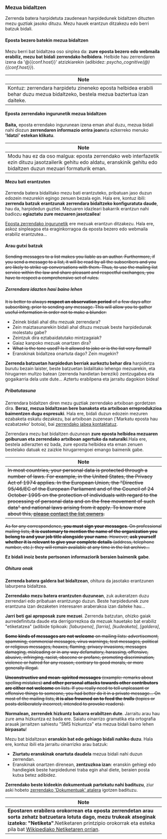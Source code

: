 ### <span id="sendmsg"></span>Mezua bidaltzen

Zerrenda batera harpidetuta zaudenean harpidedunek bidaltzen dituzten mezu guztiak jasoko dituzu. Mezu hauek erantzun ditzakezu edo berri batzuk bidali.

#### Eposta bezero batekin mezua bidaltzen

Mezu berri bat bidaltzea oso sinplea da: **zure eposta bezero edo webmaila erabiliz, mezu bat bidali zerrendako helbidera**. Helbide hau zerrendaren izena da '@{{conf.host}}' atzizkiarekin (adibidez: *psycho\_cognitive(@){{conf.host}}*).

| Note |
|------|
| Kontuz: zerrendara harpidetu zineneko eposta helbidea erabili behar duzu mezua bidaltzeko, bestela mezua baztertua izan daiteke. |

#### Eposta zerrendako ingurunetik mezua bidaltzen

**Baita,** eposta errendako ingurunean izena eman ahal duzu, mezua bidali nahi diozun **zerrendaren informazio orrira joan**eta ezkerreko menuko **'Idatzi' estekan klikatu**.

| Note |
|------|
| Modu hau ez da oso malgua: eposta zerrendako web interfazetik ezin dituzu jasotzailerik gehitu edo aldatu, eranskinik gehitu edo bidaltzen duzun mezuari formaturik eman. |

#### Mezu bati erantzuten

Zerrenda batera bidalitako mezu bati erantzuteko, pribatuan jaso duzun edozein mezurekin egingo zenuen bezala egin. Hala ere, kontuz ibili: **zerrenda batzuk erantzunak zerrendara bidaltzeko konfiguratuta daude**, hau da, harpidedun guztiei. Mezuaren idazleari bakarrik erantzun nahi badiozu **egiaztatu zure mezuaren jasotzailea**!

[Eposta zerrendako ingurunetik](#answeronline) ere mezuak erantzun ditzakezu. Hala ere, askoz sinpleagoa eta eraginkorragoa da eposta bezero edo webmaila erabiliz erantzutea...

#### <span id="rulesuser"></span>Arau gutxi batzuk

~~Sending messages to a list makes you liable as an author. Furthermore, if you send a message to a list, it will be read by all the subscribers and you are likely to strike up conversations with them. Thus, to use the mailing list service within the law and share pleasant and respectful exchanges, you have to respect a comprehensive set of rules.~~

##### Zerrendara idazten hasi baino lehen

~~It is better to always **respect an observation period** of a few days after subscribing, prior to sending any message. This will allow you to gather useful information in order not to make a blunder:~~

-   Zeinek bidali ahal ditu mezuak zerrendara?
-   Zein maiztasunarekin bidali ahal dituzu mezuak beste harpidedunak molestatu gabe?
-   Zeintzuk dira eztabaidatutako mintzagaiak?
-   Gaiaz kanpoko mezuak onartzen dira?
-   ~~What is the tone used? Is it allowed to joke or is the list very formal?~~
-   Eranskinak bidaltzea onartuta dago? Zein mugekin?

**Zerrenda batzuetan harpidedun berriak aurkeztu behar dira** harpidetza burutu bezain laister, beste batzuetan bidalitako lehengo mezuarekin, eta hirugarren multzo batean (zerrenda handietan bereziki) zentzugabea eta gogaikarria dela uste dute... Aztertu erabilpena eta jarraitu dagokion bidea!

##### Pribatutasuna

Zerrendara bidaltzen diren mezu guztiak zerrendako artxiboan gordetzen dira. **Beraz, mezua bidaltzean bere banaketa eta artxiboan erreprodukzioa baimentzen dugu espresuki**. Hala ere, bidali duzun edozein mezuren ezabaketa eskatu dezakezu, bai artxiboan zuzenean ('Markatu eposta hau ezabatzeko' botoia), bai [zerrendako jabea kontaktatuz](faquser.md#contactadmin).

Zerrendara mezu bat bidaltzen duzunean **zure eposta helbidea mezuaren goiburuan eta zerrendako artxiboan agertuko da naturalki**.Hala ere, bestela adierazten ez bada, zure eposta helbidea eta eman zenuen bestelako datuak ez zaizkie hirugarrengoei emango baimenik gabe.

| Note |
|------|
| ~~In most countries, your personal data is protected through a number of laws. For example, in the United States, the Privacy Act of 1974 applies. In the European Union, the "Directive 95/46/EC of the European Parliament and of the Council of 24 October 1995 on the protection of individuals with regard to the processing of personal data and on the free movement of such data" and national laws arising from it apply. To know more about this, [please contact the list owners](faquser.md#contactadmin).~~ |

~~As for any correspondence, **you must sign your messages**. On professional mailing lists, **it is customary to mention the name of the organization you belong to and your job title alongside your name**. However, **ask yourself whether it is relevant to give your complete details** (address, telephone number, etc.): they will remain available at any time in the list archive...~~

**Ez bidali inoiz beste pertsonen informaziorik beraien baimenik gabe**.

##### Ohitura onak

**Zerrenda batera galdera bat bidaltzean**, ohitura da jasotako erantzunen laburpena bidaltzea.

**Zerrendako mezu batera erantzuten duzunean**, zuk aukeratzen duzu zerrendari edo pribatuan erantzungo duzun. Beste harpidedunek zure erantzuna izan dezaketen interesaren araberakoa izan daiteke hau...

**Jarri beti gai aproposak zure mezuei**. Zerrenda batzutan, ohizko gaiak aurredefinituta daude eta derrigorrezkoa da mezuak hauetako bat erabiliz "etiketatzea" (adibide tipikoak: *\[laburpena\]*, *\[larria\]*, *\[kudeaketa\]*, *\[galdera\]*,

~~**Some kinds of messages are not welcome** on mailing lists: advertisement, spamming, commercial messages, virus warnings, test messages, political or religious messages, hoaxes, flaming, privacy invasions, messages damaging, misleading or in any way defamatory, harassing, offensive, abusive, infringing, racist, obscene or profane, promoting discrimination, violence or hatred for any reason, contrary to good morals, or more generally illegal.~~

~~**Unconstructive and mean-spirited messages** (example: remarks about spelling mistakes) **and other personal attacks towards other contributors are either not welcome** on lists. If you really need to tell unpleasant or offensive things to someone, you had better do it in a private message... On most of the mailing lists, **it is also frowned on to feed the *trolls*** (topics or posts deliberately incorrect, intended to provoke readers).~~

**Normalean, zerrendek hizkuntz bakarra erabiltzen dute**. Jarraitu arau hau zure ama hizkuntza ez bada ere. Saiatu oinarrizo gramatika eta ortografia arauak jarraitzen sahiestu "SMS hizkuntza" eta mezua bidali baino lehen **birpasatu**!

Mezu bat bidaltzean **eranskin bat edo gehiago bidali nahiko duzu**. Hala ere, kontuz ibili eta jarraitu oinarrizko arau batzuk:

-   **Ziurtatu eranskinak onartuta daudela** mezua bidali nahi duzun zerrendan.
-   Eranskinak onartzen direnean, **zentzuzkoa izan**: eranskin gehiegi edo handiegiek beste harpidedunei traba egin ahal diete, beraien posta kutxa betez adibidez.

**Zerrendako beste kideekin dokumentuak partekatu nahi badituzu**, ziur aski hobeto [zerrendako 'Dokumentuak' atalera](shared.md) igotzen badituzu.

| Note |
|------|
| **Epostaren erabilera orokorrean eta eposta zerrendetan arau sorta zehatz batzuetara lotuta dago, mezu trukeak atseginak izateko: "Netiketa"**.Netiketaren printzipio orokorrak eta esteka pila bat [Wikipediako Netiketaren orrian](http://eu.wikipedia.org/wiki/Netiketa). |


